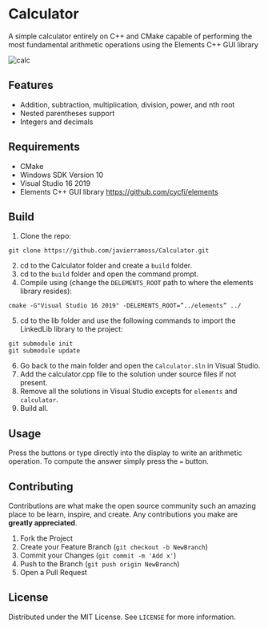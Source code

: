 # Calculator
A simple calculator entirely on C++ and CMake capable of performing the most fundamental arithmetic operations using the Elements C++ GUI library

![calc](https://user-images.githubusercontent.com/65036152/166814225-6b80fc90-1b7f-444e-a58b-2f6f8082729f.JPG)

## Features
* Addition, subtraction, multiplication, division, power, and nth root
* Nested parentheses support
* Integers and decimals

## Requirements
* CMake
* Windows SDK Version 10
* Visual Studio 16 2019
* Elements C++ GUI library https://github.com/cycfi/elements

## Build
1. Clone the repo:
```
git clone https://github.com/javierramoss/Calculator.git
```
2. cd to the Calculator folder and create a `build` folder.
3. cd to the `build` folder and open the command prompt.
4. Compile using (change the `DELEMENTS_ROOT` path to where the elements library resides):
```
cmake -G"Visual Studio 16 2019" -DELEMENTS_ROOT=”../elements” ../
```
5. cd to the lib folder and use the following commands to import the LinkedLib library to the project:
```
git submodule init
git submodule update
```
6. Go back to the main folder and open the `Calculator.sln` in Visual Studio.
7. Add the calculator.cpp file to the solution under source files if not present.
8. Remove all the solutions in Visual Studio excepts for `elements` and `calculator`.
9. Build all.

## Usage
Press the buttons or type directly into the display to write an arithmetic operation. To compute the answer simply press the `=` button.

## Contributing
Contributions are what make the open source community such an amazing place to be learn, inspire, and create. Any contributions you make are **greatly appreciated**.

1. Fork the Project
2. Create your Feature Branch (`git checkout -b NewBranch`)
3. Commit your Changes (`git commit -m 'Add x'`)
4. Push to the Branch (`git push origin NewBranch`)
5. Open a Pull Request

## License

Distributed under the MIT License. See `LICENSE` for more information.
